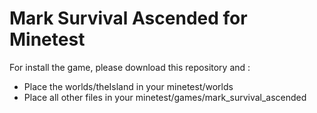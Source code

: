 # Mark Survival Ascended for Minetest

For install the game, please download this repository and :

- Place the worlds/theIsland in your minetest/worlds
- Place all other files in your minetest/games/mark_survival_ascended